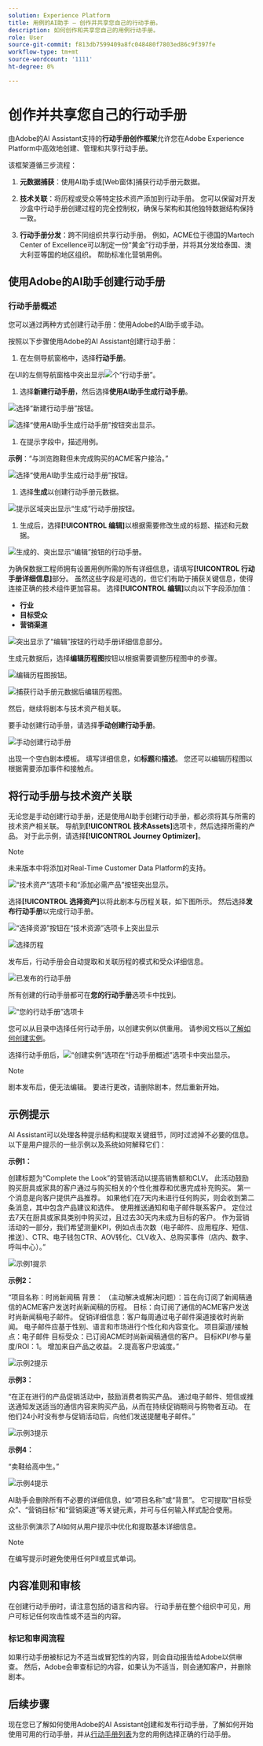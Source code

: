 ```yaml
---
solution: Experience Platform
title: 用例的AI助手 — 创作并共享您自己的行动手册。
description: 如何创作和共享您自己的用例行动手册。
role: User
source-git-commit: f813db7599409a8fc048480f7803ed86c9f397fe
workflow-type: tm+mt
source-wordcount: '1111'
ht-degree: 0%

---
```



# 创作并共享您自己的行动手册

由Adobe的AI Assistant支持的&#x200B;**行动手册创作框架**&#x200B;允许您在Adobe Experience Platform中高效地创建、管理和共享行动手册。

该框架遵循三步流程：

1. **元数据捕获**：使用AI助手或[Web窗体]捕获行动手册元数据。

2. **技术关联**：将历程或受众等特定技术资产添加到行动手册。 您可以保留对开发沙盒中行动手册创建过程的完全控制权，确保与架构和其他独特数据结构保持一致。

3. **行动手册分发**：跨不同组织共享行动手册。 例如，ACME位于德国的Martech Center of Excellence可以制定一份“黄金”行动手册，并将其分发给泰国、澳大利亚等国的地区组织。 帮助标准化营销用例。

## 使用Adobe的AI助手创建行动手册

### 行动手册概述

您可以通过两种方式创建行动手册：使用Adobe的AI助手或手动。

按照以下步骤使用Adobe的AI Assistant创建行动手册：

1. 在左侧导航窗格中，选择&#x200B;**行动手册**。

在UI的左侧导航窗格中突出显示![个“行动手册”。](/help/use-case-playbooks/assets/playbooks/authoring/playbooks.png)

1. 选择&#x200B;**新建行动手册**，然后选择&#x200B;**使用AI助手生成行动手册**。

![选择“新建行动手册”按钮。](/help/use-case-playbooks/assets/playbooks/authoring/new-playbook.png)

![选择“使用AI助手生成行动手册”按钮突出显示。](/help/use-case-playbooks/assets/playbooks/authoring/generate-playbook.png)

1. 在提示字段中，描述用例。

**示例**：“与浏览跑鞋但未完成购买的ACME客户接洽。”

![选择“使用AI助手生成行动手册”按钮。](/help/use-case-playbooks/assets/playbooks/authoring/prompt.png)

1. 选择&#x200B;**生成**&#x200B;以创建行动手册元数据。

![提示区域突出显示“生成”行动手册按钮。](/help/use-case-playbooks/assets/playbooks/authoring/generate.png)

1. 生成后，选择&#x200B;**[!UICONTROL 编辑]**&#x200B;以根据需要修改生成的标题、描述和元数据。

![生成的、突出显示“编辑”按钮的行动手册。](/help/use-case-playbooks/assets/playbooks/authoring/edit.png)

为确保数据工程师拥有设置用例所需的所有详细信息，请填写&#x200B;**[!UICONTROL 行动手册详细信息]**&#x200B;部分。 虽然这些字段是可选的，但它们有助于捕获关键信息，使得连接正确的技术组件更加容易。 选择&#x200B;**[!UICONTROL 编辑]**&#x200B;以向以下字段添加值：

* **行业**
* **目标受众**
* **营销渠道**

![突出显示了“编辑”按钮的行动手册详细信息部分。](/help/use-case-playbooks/assets/playbooks/authoring/edit-details.png)

生成元数据后，选择&#x200B;**编辑历程图**&#x200B;按钮以根据需要调整历程图中的步骤。

![编辑历程图按钮。](/help/use-case-playbooks/assets/playbooks/authoring/edit-journey-map-button.png)

![捕获行动手册元数据后编辑历程图。](/help/use-case-playbooks/assets/playbooks/authoring/edit-journey-map.png)

然后，继续将剧本与技术资产相关联。

要手动创建行动手册，请选择&#x200B;**手动创建行动手册**。

![手动创建行动手册](/help/use-case-playbooks/assets/playbooks/authoring/create-manually.png)

出现一个空白剧本模板。 填写详细信息，如&#x200B;**标题**&#x200B;和&#x200B;**描述**。 您还可以编辑历程图以根据需要添加事件和接触点。

## 将行动手册与技术资产关联

无论您是手动创建行动手册，还是使用AI助手创建行动手册，都必须将其与所需的技术资产相关联。 导航到&#x200B;**[!UICONTROL 技术Assets]**&#x200B;选项卡，然后选择所需的产品。 对于此示例，请选择&#x200B;**[!UICONTROL Journey Optimizer]**。

>[!NOTE]
>
> 未来版本中将添加对Real-Time Customer Data Platform的支持。

![“技术资产”选项卡和“添加必需产品”按钮突出显示。](/help/use-case-playbooks/assets/playbooks/authoring/technical-assets-add-required-product.png)

选择&#x200B;**[!UICONTROL 选择资产]**&#x200B;以将此剧本与历程关联，如下图所示。 然后选择&#x200B;**发布行动手册**&#x200B;以完成行动手册。

![“选择资源”按钮在“技术资源”选项卡上突出显示](/help/use-case-playbooks/assets/playbooks/authoring/select-assets.png)

![选择历程](/help/use-case-playbooks/assets/playbooks/authoring/journey.png)

发布后，行动手册会自动提取和关联历程的模式和受众详细信息。

![已发布的行动手册](/help/use-case-playbooks/assets/playbooks/authoring/publish-playbook.png)

所有创建的行动手册都可在&#x200B;**您的行动手册**&#x200B;选项卡中找到。

![“您的行动手册”选项卡](/help/use-case-playbooks/assets/playbooks/authoring/your-playbooks-tab.png)

您可以从目录中选择任何行动手册，以创建实例以供重用。 请参阅文档以[了解如何创建实例](/help/use-case-playbooks/playbooks/create-share-reuse.md)。

选择行动手册后，![“创建实例”选项在“行动手册概述”选项卡中突出显示。](/help/use-case-playbooks/assets/playbooks/authoring/create-instance.png)

>[!NOTE]
>
> 剧本发布后，便无法编辑。 要进行更改，请删除剧本，然后重新开始。

## 示例提示

AI Assistant可以处理各种提示结构和提取关键细节，同时过滤掉不必要的信息。 以下是用户提示的一些示例以及系统如何解释它们：

**示例1：**

创建标题为“Complete the Look”的营销活动以提高销售额和CLV。 此活动鼓励购买厨具或家具的客户通过与购买相关的个性化推荐和优惠完成补充购买。 第一个消息是向客户提供产品推荐。 如果他们在7天内未进行任何购买，则会收到第二条消息，其中包含产品建议和选件。 使用推送通知和电子邮件联系客户。 定位过去7天在厨具或家具类别中购买过，且过去30天内未成为目标的客户。 作为营销活动的一部分，我们希望测量KPI，例如点击次数（电子邮件、应用程序、短信、推送）、CTR、电子钱包CTR、AOV转化、CLV收入、总购买事件（店内、数字、呼叫中心）。”

![示例1提示](/help/use-case-playbooks/assets/playbooks/authoring/example-prompt.png)

**示例2：**

“项目名称：时尚新闻稿
背景： （主动解决或解决问题）：旨在向订阅了新闻稿通信的ACME客户发送时尚新闻稿的历程。
目标：向订阅了通信的ACME客户发送时尚新闻稿电子邮件。
促销详细信息：客户每周通过电子邮件渠道接收时尚新闻。 电子邮件应基于性别、语言和市场进行个性化和内容变化。
项目渠道/接触点：电子邮件
目标受众：已订阅ACME时尚新闻稿通信的客户。
目标KPI/参与量度/ROI：1。 增加来自产品之收益。 2.提高客户忠诚度。”

![示例2提示](/help/use-case-playbooks/assets/playbooks/authoring/example-2-prompt.png)

**示例3：**

“在正在进行的产品促销活动中，鼓励消费者购买产品。
通过电子邮件、短信或推送通知发送适当的通信内容来购买产品，从而在持续促销期间与购物者互动。 在他们24小时没有参与促销活动后，向他们发送提醒电子邮件。”

![示例3提示](/help/use-case-playbooks/assets/playbooks/authoring/example-3-prompt.png)

**示例4：**

“卖鞋给高中生。”

![示例4提示](/help/use-case-playbooks/assets/playbooks/authoring/example-4-prompt.png)

AI助手会删除所有不必要的详细信息，如“项目名称”或“背景”。 它可提取“目标受众”、“营销目标”和“营销渠道”等关键元素，并可与任何输入样式配合使用。

这些示例演示了AI如何从用户提示中优化和提取基本详细信息。

>[!NOTE]
>
> 在编写提示时避免使用任何PII或显式单词。

## 内容准则和审核

在创建行动手册时，请注意包括的语言和内容。 行动手册在整个组织中可见，用户可标记任何攻击性或不适当的内容。

### 标记和审阅流程

如果行动手册被标记为不适当或冒犯性的内容，则会自动报告给Adobe以供审查。 然后，Adobe会审查标记的内容，如果认为不适当，则会通知客户，并删除剧本。

## 后续步骤

现在您已了解如何使用Adobe的AI Assistant创建和发布行动手册，了解如何开始使用可用的行动手册，并从[行动手册列表](/help/use-case-playbooks/playbooks/choose.md)为您的用例选择正确的行动手册。
